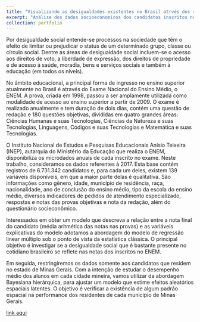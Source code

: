 ```yaml
---
title: "Visualizando as desigualdades existentes no Brasil atrvés dos resultados do ENEM"
excerpt: "Análise dos dados socioeconomicos dos candidatos inscritos no enem 2017."
collection: portfolio
---
```


Por desigualdade social entende-se processos na sociedade que têm o efeito de limitar ou prejudicar o status de um determinado grupo, classe ou círculo social. Dentre as áreas de desigualdade social incluem-se o acesso aos direitos de voto, a liberdade de expressão, dos direitos de propriedade e de acesso à saúde, moradia, bens e serviços sociais e também à educação (em todos os níveis).

No âmbito educacional, a principal forma de ingresso no ensino superior atualmente no Brasil é através do Exame Nacional do Ensino Médio, o ENEM. A prova, criada em 1998, passou a ser amplamente utilizada como modalidade de acesso ao ensino superior a partir de 2009. O exame é realizado anualmente e tem duração de dois dias, contém uma questão de redação e 180 questões objetivas, divididas em quatro grandes áreas: Ciências Humanas e suas Tecnologias, Ciências da Natureza e suas Tecnologias, Linguagens, Códigos e suas Tecnologias e Matemática e suas Tecnologias.

O Instituto Nacional de Estudos e Pesquisas Educacionais Anísio Teixeira (INEP), autarquia do Ministério da Educação que realiza o ENEM, disponibiliza os microdados anuais de cada inscrito no exame. Neste trabalho, consideramos os dados referentes à 2017. Esta base contém registros de $6.731.342$ candidatos e, para cada um deles, existem 139 variáveis disponíveis, em que a maior parte delas é qualitativa. São informações como gênero, idade, município de residência, raça, nacionalidade, ano de conclusão do ensino médio, tipo da escola do ensino médio, diversos indicadores de pedidos de atendimento especializado, respostas e notas das provas objetivas e nota da redação, além do questionário socieconômico.

Interessados em obter um modelo que descreva a relação entre a nota final do candidato (média aritmética das notas nas provas) e as variáveis explicativas do modelo adotamos a abordagem do modelo de regressão linear múltiplo sob o ponto de vista da estatística clássica. O principal objetivo é investigar se a desigualdade social que é bastante presente no cotidiano brasileiro se reflete nas notas dos inscritos no ENEM.

Em seguida, restringiremos os dados somente aos candidatos que residem no estado de Minas Gerais. Com a intenção de estudar o desempenho médio dos alunos em cada cidade mineira, vamos utilizar da abordagem Bayesiana hierárquica, para ajustar um modelo que estime efeitos aleatórios espaciais latentes. O objetivo é verificar a existência de algum padrão espacial na performance dos residentes de cada município de Minas Gerais.

<a href="/files/posters/poster_emr_2018.pdf">link aqui</a>